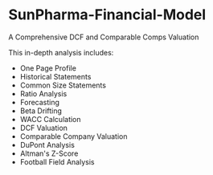 # SunPharma-Financial-Model
A Comprehensive DCF and Comparable Comps Valuation

This in-depth analysis includes:

- One Page Profile
- Historical Statements
- Common Size Statements
- Ratio Analysis
- Forecasting
- Beta Drifting
- WACC Calculation
- DCF Valuation
- Comparable Company Valuation
- DuPont Analysis
- Altman's Z-Score
- Football Field Analysis
